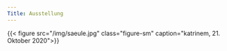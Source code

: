 ```yaml
---
Title: Ausstellung
---
```


{{< figure src="/img/saeule.jpg" class="figure-sm" caption="katrinem, 21. Oktober 2020">}}
